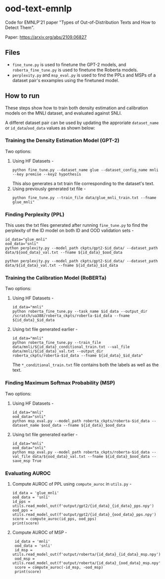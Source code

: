 # ood-text-emnlp
Code for EMNLP'21 paper "Types of Out-of-Distribution Texts and How to Detect Them".

Paper: https://arxiv.org/abs/2109.06827

## Files
- `fine_tune.py` is used to finetune the GPT-2 models, and `roberta_fine_tune.py` is used to finetune the Roberta models.
- `perplexity.py` and `msp_eval.py` is used to find the PPLs and MSPs of a dataset pair's exxamples using the finetuned model.

## How to run
These steps show how to train both density estimation and calibration models on the MNLI dataset, and evaluated against SNLI.

A differet dataset pair can be used by updating the approriate `dataset_name` or `id_data`/`ood_data` values as shown below:

### Training the Density Estimation Model (GPT-2)
Two options:
1. Using HF Datasets -
   ```
   python fine_tune.py --dataset_name glue --dataset_config_name mnli --key premise --key2 hypothesis
   ```
   This also generates a txt train file corresponding to the dataset's text.
2. Using previously generated txt file -
   ```
   python fine_tune.py --train_file data/glue_mnli_train.txt --fname glue_mnli"
   ```

### Finding Perplexity (PPL)
This uses the txt files generated after running `fine_tune.py` to find the perplexity of the ID model on both ID and OOD validation sets -
```
id_data="glue_mnli"
ood_data="snli"
python perplexity.py --model_path ckpts/gpt2-$id_data/ --dataset_path data/${ood_data}_val.txt --fname ${id_data}_$ood_data

python perplexity.py --model_path ckpts/gpt2-$id_data/ --dataset_path data/${id_data}_val.txt --fname ${id_data}_$id_data
```

### Training the Calibration Model (RoBERTa)
Two options:
1. Using HF Datasets -
   ```
   id_data="mnli"
   python roberta_fine_tune.py --task_name $id_data --output_dir /scratch/ua388/roberta_ckpts/roberta-$id_data --fname ${id_data}_$id_data
   ```

2. Using txt file generated earlier -
   ```
   id_data="mnli"
   python roberta_fine_tune.py --train_file data/mnli/${id_data}_conditional_train.txt --val_file data/mnli/${id_data}_val.txt --output_dir roberta_ckpts/roberta-$id_data --fname ${id_data}_$id_data"
   ```
   The `*_conditional_train.txt` file contains both the labels as well as the text.

### Finding Maximum Softmax Probability (MSP)
Two options:
1. Using HF Datasets -
   ```
   id_data="mnli"
   ood_data="snli"
   python msp_eval.py --model_path roberta_ckpts/roberta-$id_data --dataset_name $ood_data --fname ${id_data}_$ood_data
   ```
2. Using txt file generated earlier -
   ```
   id_data="mnli"
   ood_data="snli"
   python msp_eval.py --model_path roberta_ckpts/roberta-$id_data --val_file data/${ood_data}_val.txt --fname ${id_data}_$ood_data --save_msp True
   ```

### Evaluating AUROC
1. Compute AUROC of PPL using `compute_auroc` in `utils.py` -
    ```
    id_data = 'glue_mnli'
    ood_data = 'snli'
    id_pps = utils.read_model_out(f'output/gpt2/{id_data}_{id_data}_pps.npy')
    ood_pps = utils.read_model_out(f'output/gpt2/{id_data}_{ood_data}_pps.npy')
    score = compute_auroc(id_pps, ood_pps)
    print(score)
    ```

2. Compute AUROC of MSP -
   ```
    id_data = 'mnli'
    ood_data = 'snli'
    id_msp = utils.read_model_out(f'output/roberta/{id_data}_{id_data}_msp.npy')
    ood_msp = utils.read_model_out(f'output/roberta/{id_data}_{ood_data}_msp.npy')
    score = compute_auroc(-id_msp, -ood_msp)
    print(score)
   ```
